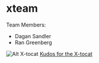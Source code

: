 xteam
=====

Team Members:
* Dagan Sandler
* Ran Greenberg

![Alt X-tocat](http://octodex.github.com/images/xtocat.jpg "X-tocat FTW!")
[Kudos for the X-tocat](https://github.com/cameronmcefee)
